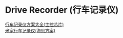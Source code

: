 # Drive Recorder (行车记录仪)
[行车记录仪方案大全(主控芯片)](https://user-images.githubusercontent.com/32056331/115978027-78d4bd80-a5af-11eb-91fb-c4f8f335f339.png)   
[米家行车记录仪(海思方案)](https://user-images.githubusercontent.com/32056331/115329090-58c68800-a1c4-11eb-89fe-f9b40a120ada.jpg)   


